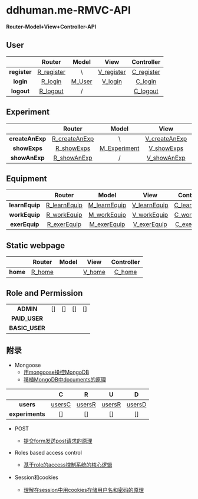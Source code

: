 # ddhuman.me-RMVC-API

**Router-Model+View+Controller-API**

## **User**

|              |    Router    |  Model   |     View     |  Controller  |
| :----------: | :----------: | :------: | :----------: | :----------: |
| **register** | [R_register] |    \     | [V_register] | [C_register] |
|  **login**   |  [R_login]   | [M_User] |  [V_login]   |  [C_login]   |
|  **logout**  |  [R_logout]  |    /     |              |  [C_logout]  |

[R_register]: /chapters/user/register/R_register.md
[V_register]: /chapters/user/register/V_register.md
[C_register]: /chapters/user/register/C_register.md
[R_login]: /chapters/user/login/R_login.md
[V_login]: /chapters/user/login/V_login.md
[C_login]: /chapters/user/login/C_login.md
[R_logout]: /chapters/user/logout/R_logout.md
[C_logout]: /chapters/user/logout/C_logout.md
[M_User]: /chapters/user/M_User.md

## **Experiment**

|                 |     Router      |     Model      |      View       |   Controller    |
| :-------------: | :-------------: | :------------: | :-------------: | :-------------: |
| **createAnExp** | [R_createAnExp] |       \        | [V_createAnExp] | [C_createAnExp] |
|  **showExps**   |  [R_showExps]   | [M_Experiment] |  [V_showExps]   |  [C_showExps]   |
|  **showAnExp**  |  [R_showAnExp]  |       /        |  [V_showAnExp]  |  [C_showAnExp]  |

[R_createAnExp]: /chapters/experiment/showAnExp/R_createAnExp.md
[V_createAnExp]: /chapters/experiment/showAnExp/V_createAnExp.md
[C_createAnExp]: /chapters/experiment/showAnExp/C_createAnExp.md
[R_showExps]: /chapters/experiment/showExps/R_showExps.md
[V_showExps]: /chapters/experiment/showExps/V_showExps.md
[C_showExps]: /chapters/experiment/showExps/C_showExps.md
[R_showAnExp]: /chapters/experiment/showAnExp/R_showAnExp.md
[V_showAnExp]: /chapters/experiment/showAnExp/V_showAnExp.md
[C_showAnExp]: /chapters/experiment/showAnExp/C_showAnExp.md
[M_Experiment]: /chapters/experiment/M_Experiment.md
## **Equipment**

|              |    Router    |    Model     |     View     |  Controller  |
| :----------: | :----------: | :----------: | :----------: | :----------: |
| **learnEquip** | [R_learnEquip] | [M_learnEquip] | [V_learnEquip] | [C_learnEquip] |
| **workEquip**  | [R_workEquip]  | [M_workEquip]  | [V_workEquip]  | [C_workEquip]  |
| **exerEquip** | [R_exerEquip] | [M_exerEquip] | [V_exerEquip] | [C_exerEquip] |

[R_learnEquip]: /chapters/equipment/learnEquip/R_learnEquip.md
[M_learnEquip]: /chapters/equipment/learnEquip/M_learnEquip.md
[V_learnEquip]: /chapters/equipment/learnEquip/V_learnEquip.md
[C_learnEquip]: /chapters/equipment/learnEquip/C_learnEquip.md
[R_workEquip]: /chapters/equipment/workEquip/R_workEquip.md
[M_workEquip]: /chapters/equipment/workEquip/M_workEquip.md
[V_workEquip]: /chapters/equipment/workEquip/V_workEquip.md
[C_workEquip]: /chapters/equipment/workEquip/C_workEquip.md
[R_exerEquip]: /chapters/equipment/exerEquip/R_exerEquip.md
[M_exerEquip]: /chapters/equipment/exerEquip/M_exerEquip.md
[V_exerEquip]: /chapters/equipment/exerEquip/V_exerEquip.md
[C_exerEquip]: /chapters/equipment/exerEquip/C_exerEquip.md

## **Static webpage**

|          |  Router  | Model |   View   | Controller |
| :------: | :------: | :---: | :------: | :--------: |
| **home** | [R_home] |       | [V_home] |  [C_home]  |

[R_home]: /chapters/static_webpage/home/R_home.md
[V_home]: /chapters/static_webpage/home/V_home.md
[C_home]: /chapters/static_webpage/home/C_home.md

## Role and Permission

|                |      |      |      |      |
| :------------: | :--: | :--: | :--: | :--: |
|   **ADMIN**    |  []  |  []  |  []  |  []  |
| **PAID_USER**  |      |      |      |      |
| **BASIC_USER** |      |      |      |      |

## 附录

- Mongoose
	- [用mongoose操控MongoDB](/chapters/附录/mongoose_CRUD_collections/用mongoose操控MongoDB.md)
	- [移植MongoDB中documents的原理](/chapters/附录//mongoose_CRUD_collections/移植MongoDB中documents的原理.md)

|                 |    C     |    R     |    U     |    D     |
| :-------------: | :------: | :------: | :------: | :------: |
|    **users**    | [usersC] | [usersR] | [usersR] | [usersD] |
| **experiments** |    []    |    []    |    []    |    []    |

[usersC]: /chapters/附录/mongoose_CRUD_collections/usersC.md
[usersR]: /chapters/附录/home/mongoose_CRUD_collections/usersR.md
[usersU]: /chapters/附录/home/mongoose_CRUD_collections/usersU.md
[usersD]: /chapters/附录/home/mongoose_CRUD_collections/usersD.md

- POST
    - [提交form发送post请求的原理](/chapters/附录/提交form发送post请求的原理.md)
  
- Roles based access control
    - [基于role的access控制系统的核心逻辑](/chapters/附录/基于role的access控制系统的核心逻辑.md)

- Session和cookies
  - [理解在session中用cookies存储用户名和密码的原理](/chapters/附录/理解在session中用cookies存储用户名和密码的原理.md)



